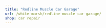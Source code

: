 ```yaml
---
title: "Redline Muscle Car Garage"
url: /white-marsh/redline-muscle-car-garage/
shop: car repair
---
```

